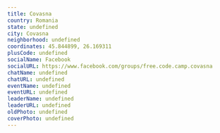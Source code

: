 ```yaml
---
title: Covasna
country: Romania
state: undefined
city: Covasna
neighborhood: undefined
coordinates: 45.844899, 26.169311
plusCode: undefined
socialName: Facebook
socialURL: https://www.facebook.com/groups/free.code.camp.covasna
chatName: undefined
chatURL: undefined
eventName: undefined
eventURL: undefined
leaderName: undefined
leaderURL: undefined
oldPhoto: undefined
coverPhoto: undefined
---
```

